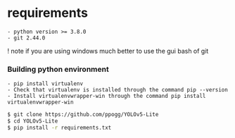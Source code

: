 # requirements

    - python version >= 3.8.0
    - git 2.44.0

! note if you are using windows much better to use the gui bash of git 

### Building python environment
    - pip install virtualenv
    - Check that virtualenv is installed through the command pip --version
    - Install virtualenvwrapper-win through the command pip install virtualenvwrapper-win


```bash
$ git clone https://github.com/ppogg/YOLOv5-Lite
$ cd YOLOv5-Lite
$ pip install -r requirements.txt
```